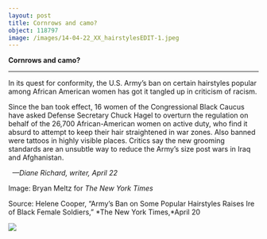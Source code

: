 ```yaml
---
layout: post
title: Cornrows and camo?
object: 118797
image: /images/14-04-22_XX_hairstylesEDIT-1.jpeg
---
```

**Cornrows and camo?**

****

In its quest for conformity, the U.S. Army’s ban on certain hairstyles popular among African American women has got it tangled up in criticism of racism.

Since the ban took effect, 16 women of the Congressional Black Caucus have asked Defense Secretary Chuck Hagel to overturn the regulation on behalf of the 26,700 African-American women on active duty, who find it absurd to attempt to keep their hair straightened in war zones. Also banned were tattoos in highly visible places. Critics say the new grooming standards are an unsubtle way to reduce the Army’s size post wars in Iraq and Afghanistan.  

  *—Diane Richard, writer, April 22*

Image: Bryan Meltz for *The New York Times*

Source: Helene Cooper, “Army’s Ban on Some Popular Hairstyles Raises Ire of Black Female Soldiers,” *The New York Times,*April 20

![]({{siteurl.base}}/images/14-04-22_XX_hairstylesEDIT-1.jpeg)
